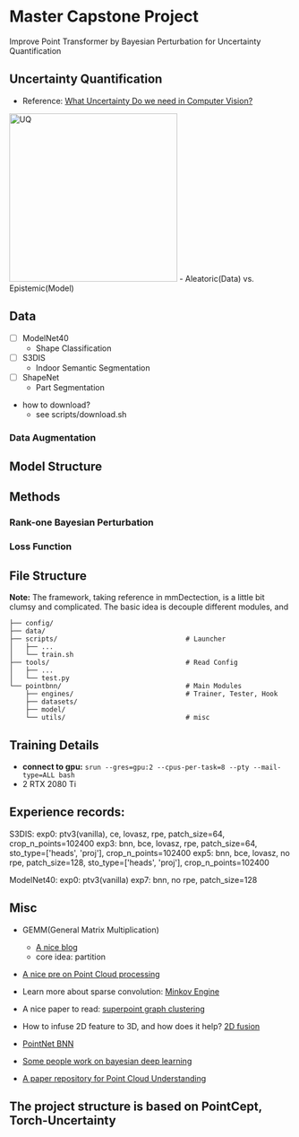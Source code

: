 # Master Capstone Project
Improve Point Transformer by Bayesian Perturbation for Uncertainty Quantification

## Uncertainty Quantification
- Reference: [What Uncertainty Do we need in Computer Vision?](https://arxiv.org/pdf/1703.04977)
<img src="imgs/uncertainty_vis.png" alt="UQ" title="UQ" width="300">
- Aleatoric(Data) vs. Epistemic(Model)



## Data
- [ ] ModelNet40
    - Shape Classification
- [ ] S3DIS
    - Indoor Semantic Segmentation
- [ ] ShapeNet
    - Part Segmentation
- how to download?
    - see scripts/download.sh

### Data Augmentation

## Model Structure

## Methods
### Rank-one Bayesian Perturbation
### Loss Function

## File Structure
**Note:** The framework, taking reference in mmDectection, is a little bit clumsy and complicated. The basic idea is decouple different modules, and 
```
├── config/                                                 
├── data/               
├── scripts/                                # Launcher
│   ├── ...
│   └── train.sh 
├── tools/                                  # Read Config
│   ├── ...
│   └── test.py
└── pointbnn/                               # Main Modules
    ├── engines/                            # Trainer, Tester, Hook
    ├── datasets/                           
    ├── model/                              
    └── utils/                              # misc
```

## Training Details
- **connect to gpu:** `srun --gres=gpu:2 --cpus-per-task=8 --pty --mail-type=ALL bash`
- 2 RTX 2080 Ti

## Experience records:
S3DIS:
exp0: ptv3(vanilla), ce, lovasz, rpe, patch_size=64, crop_n_points=102400
exp3: bnn, bce, lovasz, rpe, patch_size=64, sto_type=['heads', 'proj'], crop_n_points=102400
exp5: bnn, bce, lovasz, no rpe, patch_size=128, sto_type=['heads', 'proj'], crop_n_points=102400

ModelNet40:
exp0: ptv3(vanilla)
exp7: bnn, no rpe, patch_size=128

## Misc
- GEMM(General Matrix Multiplication)
    - [A nice blog](https://zhuanlan.zhihu.com/p/435908830)
    - core idea: partition

- [A nice pre on Point Cloud processing](https://www.youtube.com/watch?v=4gKYE9-YtP0)

- Learn more about sparse convolution: [Minkov Engine](https://github.com/NVIDIA/MinkowskiEngine)

- A nice paper to read: [superpoint graph clustering](https://arxiv.org/pdf/2401.06704)

- How to infuse 2D feature to 3D, and how does it help? [2D fusion](https://www.bilibili.com/read/cv33456793/)

- [PointNet BNN](https://github.com/biophase/PointNet-BNN)

- [Some people work on bayesian deep learning](https://www.x-mol.com/paper/1788682254484697088/t)

- [A paper repository for Point Cloud Understanding](https://github.com/Yochengliu/awesome-point-cloud-analysis)

## The project structure is based on PointCept, Torch-Uncertainty

